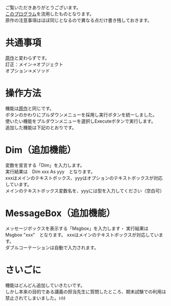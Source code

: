 ご覧いただきありがとうございます。<br>
<a href=https://github.com/matsukz/VBA/>このプログラム</a>を流用したものとなります。<br>
原作の注意事項はほぼ同じとなるので異なる点だけ書き残しておきます。

# 共通事項
<a href=https://github.com/matsukz/VBA/>原作</a>と変わらずです。<br>
訂正：メイン→オブジェクト<br>
      オプション→メソッド
# 操作方法
機能は<a href=https://github.com/matsukz/VBA>原作</a>と同じです。<br>
ボタンのかわりにプルダウンメニューを採用し実行ボタンを統一しました。<br>
使いたい機能をプルダウンメニューを選択しExecuteボタンで実行します。<br>
追加した機能は下記のとおりです。
# Dim（追加機能）
変数を宣言する「Dim」を入力します。<br>
実行結果は　Dim xxx As yyy　となります。<br>
xxxはメインのテキストボックス、yyyはオプションのテキストボックスが対応しています。<br>
メインのテキストボックス変数名を、yyyには型を入力してください（空白可）

# MessageBox（追加機能）
メッセージボックスを表示する「Msgbox」を入力します・
実行結果は　Msgbox "xxx"　となります。
xxxはメインのテキストボックスが対応しています。<br>
ダブルコーテーションは自動で入力されます。

# さいごに
機能はどんどん追加していきたいです。<br>
しかし本来の目的である講義の担当先生に質問したところ、期末試験での利用は禁止されてしまいました。ﾄﾎﾎ
